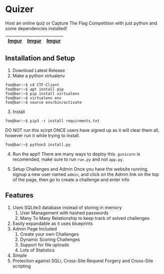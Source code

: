 # Quizer
Host an online quiz or Capture The Flag Competition with just python and some dependencies installed!

| [Imgur](https://i.imgur.com/QTvaWDE.png) | [Imgur](https://i.imgur.com/JJMAUHg.png) | [Imgur](https://i.imgur.com/VdzWnQy.png) |
|------------------------------------------|-----------------------------------------|------------------------------------------|

## Installation and Setup
1. Download Latest Release
2. Make a python virtualenv
```console
foo@bar:~$ cd CTF-Client
foo@bar:~$ apt install pip
foo@bar:~$ pip install virtualenv
foo@bar:~$ virtualenv env
foo@bar:~$ source env/bin/activate
```
3. Install
```console
foo@bar:~$ pip3 -r install requirments.txt
```
DO NOT run this scirpt ONCE users have signed up as it will clear them all, however run it while trying to install.
```console
foo@bar:~$ python3 install.py
```

4. Run the app!!
There are many ways to deploy this. `gunicorn` is recomended, make sure to run `run.py` and not `app.py`.

5. Setup Challenges and Admin
Once you have the website running, signup a new user named `admin`, and click on the Admin link on the top of the page, then go to create a challenge and enter info

## Features
1. Uses SQLite3 database instead of storing in memory
	1. User Management with hashed passwords
	2. Many To Many Relationship to keep track of solved challenges
2. Easily expandable as it uses blueprints
3. Admin Page Included
	1. Create your own Challenges
	2. Dynamic Scoring Challenges
	3. Support for file uploads
	4. Lots of Statistics 
4. Simple 
5. Protection against SQLi, Cross-Site Request Forgery and Cross-Site scripting 
